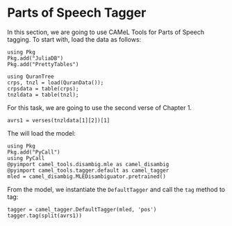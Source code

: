 Parts of Speech Tagger
==============
In this section, we are going to use CAMeL Tools for Parts of Speech tagging. To start with, load the data as follows:
```@setup abc
using Pkg
Pkg.add("JuliaDB")
Pkg.add("PrettyTables")
```
```@repl abc
using QuranTree
crps, tnzl = load(QuranData());
crpsdata = table(crps);
tnzldata = table(tnzl);
```
For this task, we are going to use the second verse of Chapter 1.
```@repl abc
avrs1 = verses(tnzldata[1][2])[1]
```
The will load the model:
```@repl abc
using Pkg
Pkg.add("PyCall")
using PyCall
@pyimport camel_tools.disambig.mle as camel_disambig
@pyimport camel_tools.tagger.default as camel_tagger
mled = camel_disambig.MLEDisambiguator.pretrained()
```
From the model, we instantiate the `DefaultTagger` and call the `tag` method to tag:
```@repl abc
tagger = camel_tagger.DefaultTagger(mled, 'pos')
tagger.tag(split(avrs1))
```